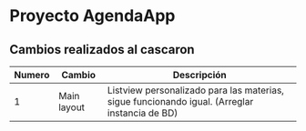 # Proyecto AgendaApp
## Cambios realizados al cascaron

| Numero | Cambio      | Descripción                                                                                   |
|--------|-------------|-----------------------------------------------------------------------------------------------|
| 1      | Main layout | Listview personalizado para las materias, sigue funcionando igual. (Arreglar instancia de BD) | 